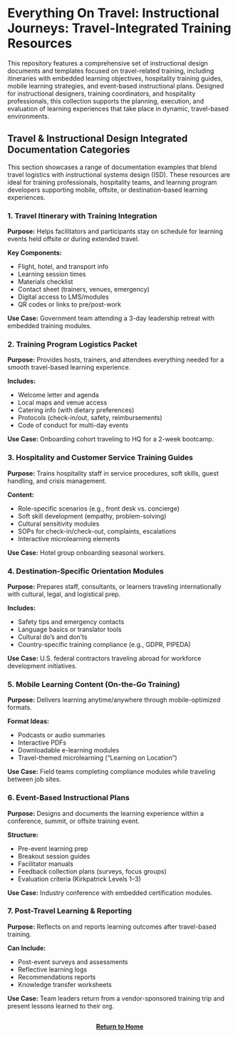 # Everything On Travel: Instructional Journeys: Travel-Integrated Training Resources

This repository features a comprehensive set of instructional design documents and templates focused on travel-related training, including itineraries with embedded learning objectives, hospitality training guides, mobile learning strategies, and event-based instructional plans. Designed for instructional designers, training coordinators, and hospitality professionals, this collection supports the planning, execution, and evaluation of learning experiences that take place in dynamic, travel-based environments.

## Travel & Instructional Design Integrated Documentation Categories

This section showcases a range of documentation examples that blend travel logistics with instructional systems design (ISD). These resources are ideal for training professionals, hospitality teams, and learning program developers supporting mobile, offsite, or destination-based learning experiences.

### 1. Travel Itinerary with Training Integration

**Purpose:** Helps facilitators and participants stay on schedule for learning events held offsite or during extended travel.

**Key Components:**
- Flight, hotel, and transport info
- Learning session times
- Materials checklist
- Contact sheet (trainers, venues, emergency)
- Digital access to LMS/modules
- QR codes or links to pre/post-work

**Use Case:** Government team attending a 3-day leadership retreat with embedded training modules.

### 2. Training Program Logistics Packet

**Purpose:** Provides hosts, trainers, and attendees everything needed for a smooth travel-based learning experience.

**Includes:**
- Welcome letter and agenda
- Local maps and venue access
- Catering info (with dietary preferences)
- Protocols (check-in/out, safety, reimbursements)
- Code of conduct for multi-day events

**Use Case:** Onboarding cohort traveling to HQ for a 2-week bootcamp.

### 3. Hospitality and Customer Service Training Guides

**Purpose:** Trains hospitality staff in service procedures, soft skills, guest handling, and crisis management.

**Content:**
- Role-specific scenarios (e.g., front desk vs. concierge)
- Soft skill development (empathy, problem-solving)
- Cultural sensitivity modules
- SOPs for check-in/check-out, complaints, escalations
- Interactive microlearning elements

**Use Case:** Hotel group onboarding seasonal workers.

### 4. Destination-Specific Orientation Modules

**Purpose:** Prepares staff, consultants, or learners traveling internationally with cultural, legal, and logistical prep.

**Includes:**
- Safety tips and emergency contacts
- Language basics or translator tools
- Cultural do’s and don’ts
- Country-specific training compliance (e.g., GDPR, PIPEDA)

**Use Case:** U.S. federal contractors traveling abroad for workforce development initiatives.

### 5. Mobile Learning Content (On-the-Go Training)

**Purpose:** Delivers learning anytime/anywhere through mobile-optimized formats.

**Format Ideas:**
- Podcasts or audio summaries
- Interactive PDFs
- Downloadable e-learning modules
- Travel-themed microlearning (“Learning on Location”)

**Use Case:** Field teams completing compliance modules while traveling between job sites.

### 6. Event-Based Instructional Plans

**Purpose:** Designs and documents the learning experience within a conference, summit, or offsite training event.

**Structure:**
- Pre-event learning prep
- Breakout session guides
- Facilitator manuals
- Feedback collection plans (surveys, focus groups)
- Evaluation criteria (Kirkpatrick Levels 1–3)

**Use Case:** Industry conference with embedded certification modules.

### 7. Post-Travel Learning & Reporting

**Purpose:** Reflects on and reports learning outcomes after travel-based training.

**Can Include:**
- Post-event surveys and assessments
- Reflective learning logs
- Recommendations reports
- Knowledge transfer worksheets

**Use Case:** Team leaders return from a vendor-sponsored training trip and present lessons learned to their org.

<h2></h2>
<p align="center">
  <a href="https://github.com/rlangc"><b>Return to Home</b></a>
